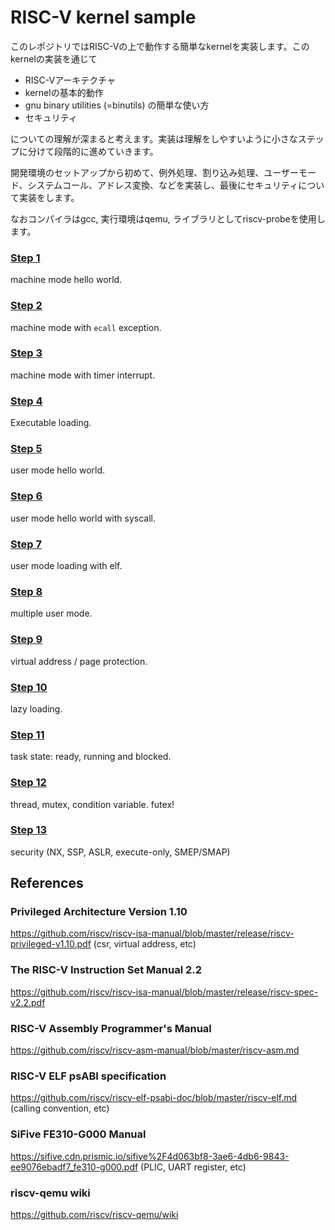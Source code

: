 # RISC-V kernel sample

このレポジトリではRISC-Vの上で動作する簡単なkernelを実装します。このkernelの実装を通じて

- RISC-Vアーキテクチャ
- kernelの基本的動作
- gnu binary utilities (=binutils) の簡単な使い方
- セキュリティ

についての理解が深まると考えます。実装は理解をしやすいように小さなステップに分けて段階的に進めていきます。

開発環境のセットアップから初めて、例外処理、割り込み処理、ユーザーモード、システムコール、アドレス変換、などを実装し、最後にセキュリティについて実装をします。

なおコンパイラはgcc, 実行環境はqemu, ライブラリとしてriscv-probeを使用します。

### [Step 1](steps/1/README.md)
machine mode hello world.

### [Step 2](steps/2/README.md)
machine mode with `ecall` exception.

### [Step 3](steps/3/README.md)
machine mode with timer interrupt.

### [Step 4](steps/4/README.md)
Executable loading.

### [Step 5](steps/5/README.md)
user mode hello world.

### [Step 6](steps/6/README.md)
user mode hello world with syscall.

### [Step 7](steps/7/README.md)
user mode loading with elf.

### [Step 8](steps/8/README.md)
multiple user mode.

### [Step 9](steps/9/README.md)
virtual address / page protection.

### [Step 10](steps/10/README.md)
lazy loading.

### [Step 11](steps/11/README.md)
task state: ready, running and blocked.

### [Step 12](steps/12/README.md)
thread, mutex, condition variable. futex!

### [Step 13](steps/13/README.md)
security (NX, SSP, ASLR, execute-only, SMEP/SMAP)

## References
### Privileged Architecture Version 1.10
https://github.com/riscv/riscv-isa-manual/blob/master/release/riscv-privileged-v1.10.pdf
(csr, virtual address, etc)

### The RISC-V Instruction Set Manual 2.2
https://github.com/riscv/riscv-isa-manual/blob/master/release/riscv-spec-v2.2.pdf

### RISC-V Assembly Programmer's Manual
https://github.com/riscv/riscv-asm-manual/blob/master/riscv-asm.md

### RISC-V ELF psABI specification
https://github.com/riscv/riscv-elf-psabi-doc/blob/master/riscv-elf.md
(calling convention, etc)

### SiFive FE310-G000 Manual
https://sifive.cdn.prismic.io/sifive%2F4d063bf8-3ae6-4db6-9843-ee9076ebadf7_fe310-g000.pdf
(PLIC, UART register, etc)

### riscv-qemu wiki
https://github.com/riscv/riscv-qemu/wiki

